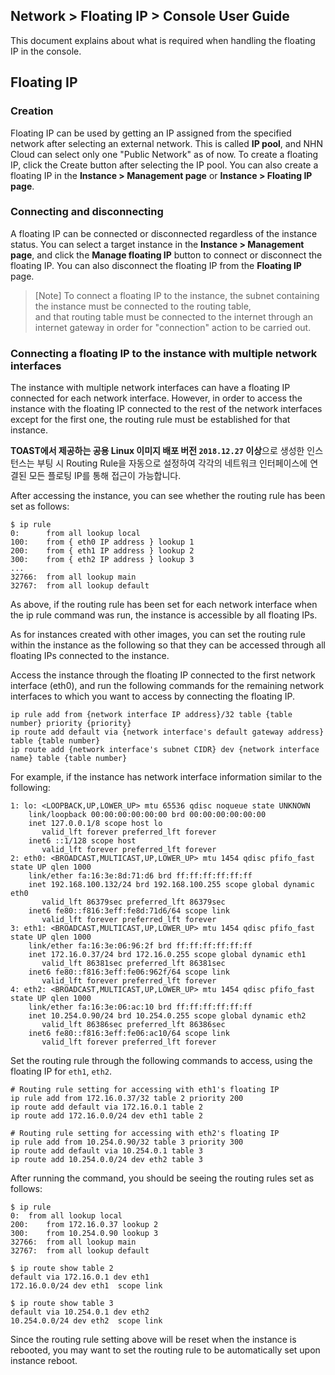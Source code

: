 ## Network > Floating IP > Console User Guide

This document explains about what is required when handling the floating IP in the console.

## Floating IP
### Creation

Floating IP can be used by getting an IP assigned from the specified network after selecting an external network. This is called <b>IP pool</b>, and NHN Cloud can select only one "Public Network" as of now. To create a floating IP, click the Create button after selecting the IP pool. You can also create a floating IP in the <b>Instance > Management page</b> or <b>Instance > Floating IP page</b>.

### Connecting and disconnecting

A floating IP can be connected or disconnected regardless of the instance status. You can select a target instance in the <b>Instance > Management page</b>, and click the <b>Manage floating IP</b> button to connect or disconnect the floating IP. You can also disconnect the floating IP from the <b>Floating IP</b> page.

> [Note] To connect a floating IP to the instance, the subnet containing the instance must be connected to the routing table, <br>and that routing table must be connected to the internet through an internet gateway in order for "connection" action to be carried out.

### Connecting a floating IP to the instance with multiple network interfaces

The instance with multiple network interfaces can have a floating IP connected for each network interface. However, in order to access the instance with the floating IP connected to the rest of the network interfaces except for the first one, the routing rule must be established for that instance.

**TOAST에서 제공하는 공용 Linux 이미지 배포 버전 `2018.12.27` 이상**으로 생성한 인스턴스는 부팅 시 Routing Rule을 자동으로 설정하여 각각의 네트워크 인터페이스에 연결된 모든 플로팅 IP를 통해 접근이 가능합니다. 

After accessing the instance, you can see whether the routing rule has been set as follows:
```
$ ip rule
0:      from all lookup local
100:    from { eth0 IP address } lookup 1
200:    from { eth1 IP address } lookup 2
300:    from { eth2 IP address } lookup 3
...
32766:  from all lookup main
32767:  from all lookup default
```
As above, if the routing rule has been set for each network interface when the ip rule command was run, the instance is accessible by all floating IPs.

As for instances created with other images, you can set the routing rule within the instance as the following so that they can be accessed through all floating IPs connected to the instance.

Access the instance through the floating IP connected to the first network interface (eth0), and run the following commands for the remaining network interfaces to which you want to access by connecting the floating IP.
```
ip rule add from {network interface IP address}/32 table {table number} priority {priority}
ip route add default via {network interface's default gateway address} table {table number}
ip route add {network interface's subnet CIDR} dev {network interface name} table {table number}
```

For example, if the instance has network interface information similar to the following:
```
1: lo: <LOOPBACK,UP,LOWER_UP> mtu 65536 qdisc noqueue state UNKNOWN
    link/loopback 00:00:00:00:00:00 brd 00:00:00:00:00:00
    inet 127.0.0.1/8 scope host lo
       valid_lft forever preferred_lft forever
    inet6 ::1/128 scope host
       valid_lft forever preferred_lft forever
2: eth0: <BROADCAST,MULTICAST,UP,LOWER_UP> mtu 1454 qdisc pfifo_fast state UP qlen 1000
    link/ether fa:16:3e:8d:71:d6 brd ff:ff:ff:ff:ff:ff
    inet 192.168.100.132/24 brd 192.168.100.255 scope global dynamic eth0
       valid_lft 86379sec preferred_lft 86379sec
    inet6 fe80::f816:3eff:fe8d:71d6/64 scope link
       valid_lft forever preferred_lft forever
3: eth1: <BROADCAST,MULTICAST,UP,LOWER_UP> mtu 1454 qdisc pfifo_fast state UP qlen 1000
    link/ether fa:16:3e:06:96:2f brd ff:ff:ff:ff:ff:ff
    inet 172.16.0.37/24 brd 172.16.0.255 scope global dynamic eth1
       valid_lft 86381sec preferred_lft 86381sec
    inet6 fe80::f816:3eff:fe06:962f/64 scope link
       valid_lft forever preferred_lft forever
4: eth2: <BROADCAST,MULTICAST,UP,LOWER_UP> mtu 1454 qdisc pfifo_fast state UP qlen 1000
    link/ether fa:16:3e:06:ac:10 brd ff:ff:ff:ff:ff:ff
    inet 10.254.0.90/24 brd 10.254.0.255 scope global dynamic eth2
       valid_lft 86386sec preferred_lft 86386sec
    inet6 fe80::f816:3eff:fe06:ac10/64 scope link
       valid_lft forever preferred_lft forever
```
Set the routing rule through the following commands to access, using the floating IP for `eth1`, `eth2`.

```
# Routing rule setting for accessing with eth1's floating IP
ip rule add from 172.16.0.37/32 table 2 priority 200
ip route add default via 172.16.0.1 table 2
ip route add 172.16.0.0/24 dev eth1 table 2

# Routing rule setting for accessing with eth2's floating IP
ip rule add from 10.254.0.90/32 table 3 priority 300
ip route add default via 10.254.0.1 table 3
ip route add 10.254.0.0/24 dev eth2 table 3
```
After running the command, you should be seeing the routing rules set as follows:

```
$ ip rule													
0:	from all lookup local
200:	from 172.16.0.37 lookup 2 	
300:	from 10.254.0.90 lookup 3 	
32766:	from all lookup main
32767:	from all lookup default

$ ip route show table 2					
default via 172.16.0.1 dev eth1
172.16.0.0/24 dev eth1  scope link

$ ip route show table 3
default via 10.254.0.1 dev eth2
10.254.0.0/24 dev eth2  scope link
```

Since the routing rule setting above will be reset when the instance is rebooted, you may want to set the routing rule to be automatically set upon instance reboot.

